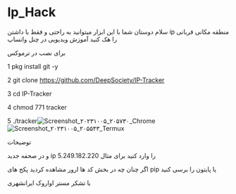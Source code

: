 # Ip_Hack
سلام دوستان شما با این ابزار میتوانید به راحتی و فقط با داشتن ip منطقه مکانی قربانی را هک کنید  آموزش ویدیویی در چنل واتساپ 

برای نصب در ترموکس 

1 pkg install git -y

2 git clone https://github.com/DeepSociety/IP-Tracker

3 cd IP-Tracker

4 chmod 771 tracker

5 ./tracker![Screenshot_۲۰۲۳۱۰۰۵_۲۰۵۷۳۰_Chrome](https://github.com/MRAvarvokiranshare/Ip_Hack/assets/146922434/07e341f8-d05e-4697-93f4-bfb48a094c80)
![Screenshot_۲۰۲۳۱۰۰۵_۲۰۵۵۴۳_Termux](https://github.com/MRAvarvokiranshare/Ip_Hack/assets/146922434/f79690f8-a7b3-4e68-90f1-fa41caddb551)



توضیحات 

و در صحفه جدید ip را وارد کنید برای مثال  5.249.182.220

اگر چنان چه در بخش کد ها ارور مشاهده کردید  پکج های pip یا پایتون را برسی کنید 

با تشکر مستر اواروک ایرانشهری 
